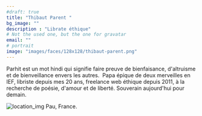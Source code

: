 ```yaml
---
#draft: true
title: "Thibaut Parent "
bg_image: ""
description : "Librate éthique"
# Not the used one, but the one for gravatar
email: ""
# portrait
image: "images/faces/128x128/thibaut-parent.png"
---
```



Parhit est un mot hindi qui signifie faire preuve de bienfaisance, d\'altruisme et de bienveillance envers les autres.  Papa épique de deux merveilles en IEF, libriste depuis mes 20 ans, freelance web éthique depuis 2011, à la recherche de poésie, d\'amour et de liberté. Souverain aujourd\'hui pour demain.

![location_img](/images/misc/32x32/locations.png)
Pau, France.

